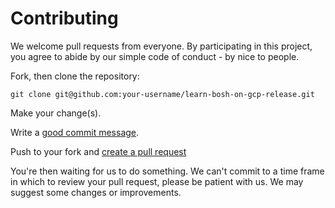 # Contributing

We welcome pull requests from everyone. By participating in this project, you agree to abide by our simple code of conduct - by nice to people.

Fork, then clone the repository:

    git clone git@github.com:your-username/learn-bosh-on-gcp-release.git

Make your change(s).

Write a [good commit message](http://tbaggery.com/2008/04/19/a-note-about-git-commit-messages.html).

Push to your fork and [create a pull request](https://help.github.com/articles/creating-a-pull-request-from-a-fork/)

You're then waiting for us to do something. We can't commit to a time frame in which to review your pull request, please be patient with us. We may suggest some changes or improvements.
